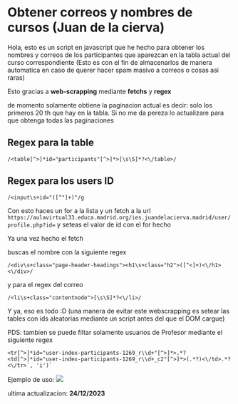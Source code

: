 # Obtener correos y nombres de cursos (Juan de la cierva)

Hola, esto es un script en javascript que he hecho para obtener los nombres y correos de los participantes que aparezcan en la tabla actual del curso correspondiente (Esto es con el fin de almacenarlos de manera automatica en caso de querer hacer spam masivo a correos o cosas asi raras)

Esto gracias a **web-scrapping** mediante **fetchs** y **regex** 

de momento solamente obtiene la paginacion actual es decir: solo los primeros 20 th que hay en la tabla. Si no me da pereza lo actualizare para que obtenga todas las paginaciones


## Regex para la table
```node
/<table[^>]*id="participants"[^>]*>[\s\S]*?<\/table>/
```
## Regex para los users ID
```node
/<input\s+id="([^"]+)"/g
```
Con esto haces un for a la lista y un fetch a la url `https://aulavirtual33.educa.madrid.org/ies.juandelacierva.madrid/user/profile.php?id=`
y seteas el valor de id con el for hecho

Ya una vez hecho el fetch

buscas el nombre con la siguiente regex

```node
/<div\s+class="page-header-headings"><h1\s+class="h2">([^<]+)<\/h1><\/div>/
```

y para el regex del correo

```node
/<li\s+class="contentnode">[\s\S]*?<\/li>/
```

Y ya, eso es todo :D
(una manera de evitar este webscrapping es setear las tables con ids aleatorias mediante un script antes del que el DOM cargue)

PDS: tambien se puede filtar solamente usuarios de Profesor mediante el siguiente regex
```
<tr[^>]*id="user-index-participants-1269_r\\d+"[^>]*>.*?<td[^>]*id="user-index-participants-1269_r\\d+_c2"[^>]*>(.*?)<\/td>.*?<\/tr>`, 'i')`
```

Ejemplo de uso:
<img src="https://cdn.discordapp.com/attachments/784790155042750464/1188517577215971363/dic.png?ex=659ad03f&is=65885b3f&hm=3ae2db61a164ec058d756565f9e31db6814f9695bad258a95836119b04b21a9f&">

ultima actualizacion: **24/12/2023**
